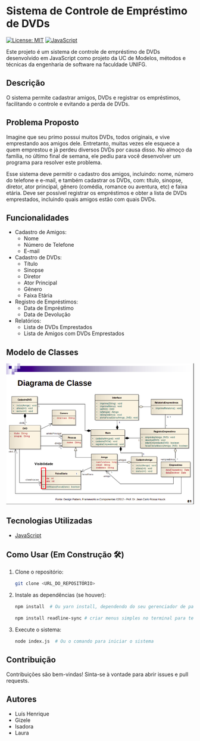 # Sistema de Controle de Empréstimo de DVDs

[![License: MIT](https://img.shields.io/badge/License-MIT-yellow.svg)](https://opensource.org/licenses/MIT)
[![JavaScript](https://img.shields.io/badge/JavaScript-F7DF1E?style=flat&logo=javascript&logoColor=black)](https://developer.mozilla.org/pt-BR/docs/Web/JavaScript)

Este projeto é um sistema de controle de empréstimo de DVDs desenvolvido em JavaScript como projeto da UC de Modelos, métodos e técnicas da engenharia de software na faculdade UNIFG.

## Descrição

O sistema permite cadastrar amigos, DVDs e registrar os empréstimos, facilitando o controle e evitando a perda de DVDs.

## Problema Proposto

Imagine que seu primo possui muitos DVDs, todos originais, e vive emprestando aos amigos dele. Entretanto, muitas vezes ele esquece a quem emprestou e já perdeu diversos DVDs por causa disso. No almoço da família, no último final de semana, ele pediu para você desenvolver um programa para resolver este problema.

Esse sistema deve permitir o cadastro dos amigos, incluindo: nome, número do telefone e e-mail, e também cadastrar os DVDs, com: título, sinopse, diretor, ator principal, gênero (comédia, romance ou aventura, etc) e faixa etária. Deve ser possível registrar os empréstimos e obter a lista de DVDs emprestados, incluindo quais amigos estão com quais DVDs.

## Funcionalidades

*   Cadastro de Amigos:
    *   Nome
    *   Número de Telefone
    *   E-mail
*   Cadastro de DVDs:
    *   Título
    *   Sinopse
    *   Diretor
    *   Ator Principal
    *   Gênero
    *   Faixa Etária
*   Registro de Empréstimos:
    *   Data de Empréstimo
    *   Data de Devolução
*   Relatórios:
    *   Lista de DVDs Emprestados
    *   Lista de Amigos com DVDs Emprestados

## Modelo de Classes

![Diagrama de Classes](images/diagrama_classes.png)

## Tecnologias Utilizadas

*   [JavaScript](https://developer.mozilla.org/pt-BR/docs/Web/JavaScript)

## Como Usar (Em Construção 🛠️)

1.  Clone o repositório:

    ```bash
    git clone <URL_DO_REPOSITÓRIO>
    ```
2.  Instale as dependências (se houver):

    ```bash
    npm install  # Ou yarn install, dependendo do seu gerenciador de pacotes
    ```
    ```bash
    npm install readline-sync # criar menus simples no terminal para testes
3.  Execute o sistema:

    ```bash
    node index.js  # Ou o comando para iniciar o sistema
    ```

## Contribuição

Contribuições são bem-vindas! Sinta-se à vontade para abrir issues e pull requests.

## Autores

*   Luís Henrique
*   Gizele
*   Isadora
*   Laura